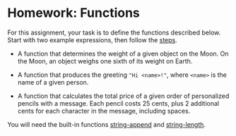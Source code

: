 # Homework: Functions

For this assignment, your task is to define the functions described
below. Start with two example expressions, then follow the [steps].

- A function that determines the weight of a given object on the Moon.
  On the Moon, an object weighs one sixth of its weight on Earth.

- A function that produces the greeting `"Hi <name>!"`, where `<name>`
  is the name of a given person.

- A function that calculates the total price of a given order of
  personalized pencils with a message. Each pencil costs 25 cents, plus
  2 additional cents for each character in the message, including
  spaces.

You will need the built-in functions [string-append] and
[string-length].

[steps]: https://github.com/582-11B-VA/lecture-notes/tree/main/04_functions#defining-functions
[string-append]: https://pyret.org/docs/latest/strings.html#%28idx._%28gentag._166%29%29
[string-length]: https://pyret.org/docs/latest/strings.html#%28idx._%28gentag._168%29%29

